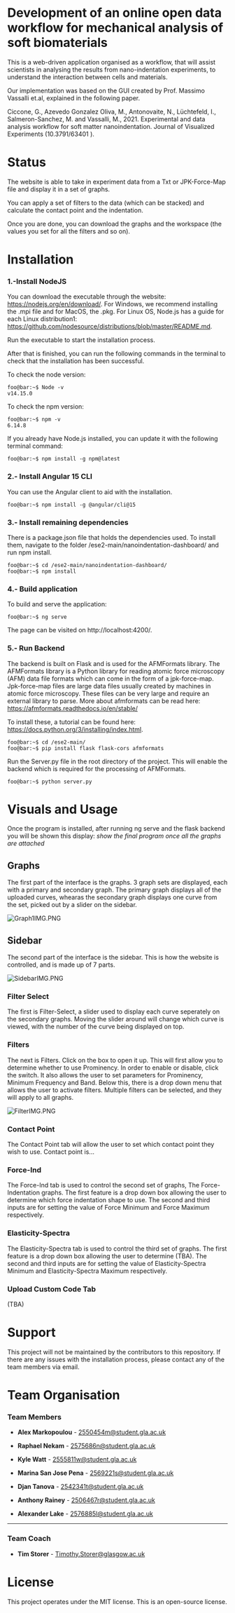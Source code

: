 # Development of an online open data workflow for mechanical analysis of soft biomaterials

This is a web-driven application organised as a workflow, that will assist scientists in analysing the results from nano-indentation experiments, to understand the interaction between cells and materials.

Our implementation was based on the GUI created by Prof. Massimo Vassalli et.al, explained in the following paper.

Ciccone, G., Azevedo Gonzalez Oliva, M., Antonovaite, N., Lüchtefeld, I., Salmeron-Sanchez, M. and Vassalli, M., 2021. Experimental and data analysis workflow for soft matter nanoindentation. Journal of Visualized Experiments (10.3791/63401 ).

# Status

The website is able to take in experiment data from a Txt or JPK-Force-Map file and display it in a set of graphs.

You can apply a set of filters to the data (which can be stacked) and calculate the contact point and the indentation.

Once you are done, you can download the graphs and the workspace (the values you set for all the filters and so on).

# Installation

### 1.-Install NodeJS

You can download the executable through the website: https://nodejs.org/en/download/. For Windows, we recommend installing the .mpi file and for MacOS, the .pkg. For Linux OS, 
Node.js has a guide for each Linux distribution1: https://github.com/nodesource/distributions/blob/master/README.md. 

Run the executable to start the installation process.

After that is finished, you can run the following commands in the terminal to check that the installation has been successful.

To check the node version:
```console
foo@bar:~$ Node -v
v14.15.0
```

To check the npm version:

```console
foo@bar:~$ npm -v
6.14.8
```

If you already have Node.js installed, you can update it with the following terminal command:

```console
foo@bar:~$ npm install -g npm@latest
```

### 2.- Install Angular 15 CLI

You can use the Angular client to aid with the installation.
```console
foo@bar:~$ npm install -g @angular/cli@15
```

### 3.- Install remaining dependencies
There is a package.json file that holds the dependencies used. To install them, navigate to the folder /ese2-main/nanoindentation-dashboard/ and run npm install.

```console
foo@bar:~$ cd /ese2-main/nanoindentation-dashboard/
foo@bar:~$ npm install
```

### 4.- Build application

To build and serve the application:
```console
foo@bar:~$ ng serve
```
The page can be visited on http://localhost:4200/.

### 5.- Run Backend

The backend is built on Flask and is used for the AFMFormats library. 
The AFMFormats library is a Python library for reading atomic force microscopy (AFM) data file formats which can come in the form of a jpk-force-map. Jpk-force-map files are large data files usually created by machines in atomic force microscopy. These files can be very large and require an external library to parse. More about afmformats can be read here: https://afmformats.readthedocs.io/en/stable/

To install these, a tutorial can be found here: https://docs.python.org/3/installing/index.html.

```console
foo@bar:~$ cd /ese2-main/
foo@bar:~$ pip install flask flask-cors afmformats
```

Run the Server.py file in the root directory of the project. This will enable the backend which is required for the processing of AFMFormats.

```console
foo@bar:~$ python server.py
```

# Visuals and Usage
Once the program is installed, after running ng serve and the flask backend you will be shown this display:
*show the final program once all the graphs are attached*

## Graphs
The first part of the interface is the graphs. 3 graph sets are displayed, each with a primary and secondary graph. The primary graph displays all of the uploaded curves, whearas the secondary graph displays one curve from the set, picked out by a slider on the sidebar.

![Graph1IMG.PNG](./visuals/Graph1IMG.PNG)

## Sidebar
The second part of the interface is the sidebar. This is how the website is controlled, and is made up of 7 parts.

![SidebarIMG.PNG](./visuals/SidebarIMG.PNG)

### Filter Select
The first is Filter-Select, a slider used to display each curve seperately on the secondary graphs. Moving the slider around will change which curve is viewed, with the number of the curve being displayed on top.
### Filters
The next is Filters. Click on the box to open it up. This will first allow you to determine whether to use Prominency. In order to enable or disable, click the switch. It also allows the user to set parameters for Prominency, Minimum Frequency and Band.
Below this, there is a drop down menu that allows the user to activate filters. Multiple filters can be selected, and they will apply to all graphs.

![FilterIMG.PNG](./visuals/FilterIMG.PNG)

### Contact Point
The Contact Point tab will allow the user to set which contact point they wish to use. Contact point is...
### Force-Ind
The Force-Ind tab is used to control the second set of graphs, The Force-Indentation graphs. The first feature is a drop down box allowing the user to determine which force indentation shape to use.
The second and third inputs are for setting the value of Force Minimum and Force Maximum respectively.
### Elasticity-Spectra
The Elasticity-Spectra tab is used to control the third set of graphs. The first feature is a drop down box allowing the user to determine (TBA).
The second and third inputs are for setting the value of Elasticity-Spectra Minimum and Elasticity-Spectra Maximum respectively.
### Upload Custom Code Tab
(TBA)


# Support
This project will not be maintained by the contributors to this repository. If there are any issues with the installation process, please contact any of the team members via email.

# Team Organisation
### Team Members

- **Alex Markopoulou** -    2550454m@student.gla.ac.uk
- **Raphael Nekam** - 2575686n@student.gla.ac.uk

- **Kyle Watt** - 2555811w@student.gla.ac.uk

- **Marina San Jose Pena** - 2569221s@student.gla.ac.uk

- **Djan Tanova** - 2542341t@student.gla.ac.uk

- **Anthony Rainey** - 2506467r@student.gla.ac.uk

- **Alexander Lake** - 2576885l@student.gla.ac.uk
***
### Team Coach
- **Tim Storer** - Timothy.Storer@glasgow.ac.uk

# License
This project operates under the MIT license. This is an open-source license.
